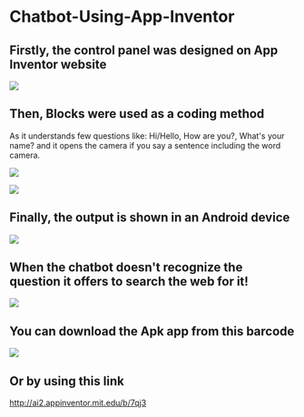 # Chatbot-Using-App-Inventor


## Firstly, the control panel was designed on App Inventor website

  ![](Website%20Design%20Screenshot.jpg)




## Then, Blocks were used as a coding method
As it understands few questions like: Hi/Hello, How are you?, What's your name? and it opens the camera if you say a sentence including the word camera.

  ![](Website%20Blocks%20Screenshot%201.jpg)
 
  ![](Website%20Blocks%20Screenshot%202.jpg)
 
 
 
## Finally, the output is shown in an Android device
 
   ![](Android%20Device%20Screenshot%201.jpg)
 
 
 
 
## When the chatbot doesn't recognize the question it offers to search the web for it!

  ![](Android%20Device%20Screenshot%202.jpg)




## You can download the Apk app from this barcode
![](Apk%20Barcode%20Link.gif)

## Or by using this link

http://ai2.appinventor.mit.edu/b/7qj3
